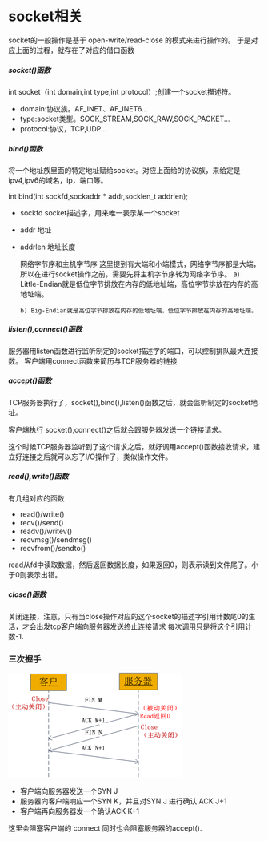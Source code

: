 # socket相关
socket的一般操作是基于 open-write/read-close 的模式来进行操作的。
于是对应上面的过程，就存在了对应的借口函数
##### socket()函数
int socket（int domain,int type,int protocol）;创建一个socket描述符。
* domain:协议族。AF_INET、AF_INET6...
* type:socket类型。SOCK_STREAM,SOCK_RAW,SOCK_PACKET...
* protocol:协议，TCP,UDP...


##### bind()函数
将一个地址族里面的特定地址赋给socket。对应上面给的协议族，来给定是ipv4,ipv6的域名，ip，端口等。


int bind(int sockfd,sockaddr * addr,socklen_t addrlen);
* sockfd socket描述字，用来唯一表示某一个socket
* addr 地址
* addrlen 地址长度


    网络字节序和主机字节序
        这里提到有大端和小端模式，网络字节序都是大端，所以在进行socket操作之前，需要先将主机字节序转为网络字节序。
      a) Little-Endian就是低位字节排放在内存的低地址端，高位字节排放在内存的高地址端。

      b) Big-Endian就是高位字节排放在内存的低地址端，低位字节排放在内存的高地址端。

##### listen(),connect()函数
服务器用listen函数进行监听制定的socket描述字的端口，可以控制排队最大连接数。
客户端用connect函数来简历与TCP服务器的链接


##### accept()函数
TCP服务器执行了，socket(),bind(),listen()函数之后，就会监听制定的socket地址。

客户端执行 socket(),connect()之后就会跟服务器发送一个链接请求。

这个时候TCP服务器监听到了这个请求之后，就好调用accept()函数接收请求，建立好连接之后就可以忘了I/O操作了，类似操作文件。


##### read(),write()函数
有几组对应的函数
* read()/write()
* recv()/send()
* readv()/writev()
* recvmsg()/sendmsg()
* recvfrom()/sendto()

read从fd中读取数据，然后返回数据长度，如果返回0，则表示读到文件尾了。小于0则表示出错。
##### close()函数
关闭连接，注意，只有当close操作对应的这个socket的描述字引用计数尾0的生活，才会出发tcp客户端向服务器发送终止连接请求
每次调用只是将这个引用计数-1.

### 三次握手
![Image text](../pic/socket_three_hands_connect.png)

* 客户端向服务器发送一个SYN J
* 服务器向客户端响应一个SYN K，并且对SYN J 进行确认 ACK J+1
* 客户端再向服务器发一个确认ACK K+1

这里会阻塞客户端的 connect 同时也会阻塞服务器的accept().

